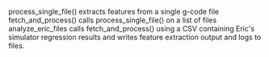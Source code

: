 process_single_file() extracts features from a single g-code file
fetch_and_process() calls process_single_file() on a list of files
analyze_eric_files calls fetch_and_process() using a CSV containing Eric's simulator regression results and writes feature extraction output and logs to files.